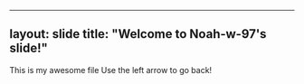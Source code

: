 ---
layout: slide
title: "Welcome to Noah-w-97's slide!"
--
This is my awesome file
Use the left arrow to go back!
